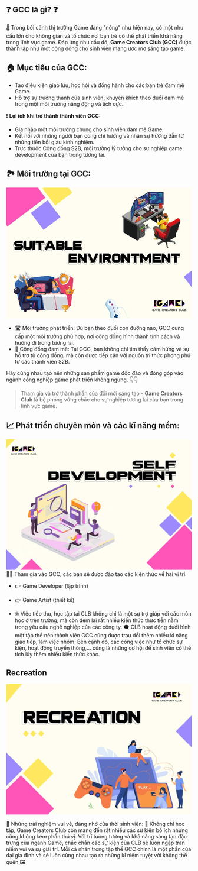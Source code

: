 ## ❓ **GCC là gì?** ❓

🌡 Trong bối cảnh thị trường Game đang "nóng" như hiện nay, có một nhu cầu lớn cho không gian và tổ chức nơi bạn trẻ có thể phát triển khả năng trong lĩnh vực game. Đáp ứng nhu cầu đó, **Game Creators Club (GCC)** được thành lập như một cộng đồng cho sinh viên mang ước mơ sáng tạo game.

## 🏠 **Mục tiêu của GCC:**
- Tạo điều kiện giao lưu, học hỏi và đồng hành cho các bạn trẻ đam mê Game.
- Hỗ trợ sự trưởng thành của sinh viên, khuyến khích theo đuổi đam mê trong một môi trường năng động và tích cực.

❗ **Lợi ích khi trở thành thành viên GCC:**
- Gia nhập một môi trường chung cho sinh viên đam mê Game.
- Kết nối với những người bạn cùng chí hướng và nhận sự hướng dẫn từ những tiền bối giàu kinh nghiệm.
- Trực thuộc Cộng đồng S2B, môi trường lý tưởng cho sự nghiệp game development của bạn trong tương lai.

## 🏞 **Môi trường tại GCC:**

![img_2.png](img_2.png)

- 🛣 Môi trường phát triển: Dù bạn theo đuổi con đường nào, GCC cung cấp một môi trường phù hợp, nơi cộng đồng hình thành tính cách và hướng đi trong tương lai.
- 🚴 Cộng đồng đam mê: Tại GCC, bạn không chỉ tìm thấy cảm hứng và sự hỗ trợ từ cộng đồng, mà còn được tiếp cận với nguồn tri thức phong phú từ các thành viên S2B.

Hãy cùng nhau tạo nên những sản phẩm game độc đáo và đóng góp vào ngành công nghiệp game phát triển không ngừng. 👇👇

> Tham gia và trở thành phần của đổi mới sáng tạo - **Game Creators Club** là bệ phóng vững chắc cho sự nghiệp tương lai của bạn trong lĩnh vực game.


## 📈 Phát triển chuyên môn và các kĩ năng mềm:
![img_3.png](img_3.png)
👨‍🏫 Tham gia vào GCC, các bạn sẽ được đào tạo các kiến thức về hai vị trí:
- 👉 Game Developer (lập trình)
- 👉 Game Artist (thiết kế)

- 🤓 Việc tiếp thu, học tập tại CLB không chỉ là một sự trợ giúp với các môn học ở trên trường, mà còn đem lại rất nhiều kiến thức thực tiễn nằm trong yêu cầu nghề nghiệp của các công ty.
🗨 CLB hoạt động dưới hình một tập thể nên thành viên GCC cũng được trau dồi thêm nhiều kĩ năng giao tiếp, làm việc nhóm. Bên cạnh đó, các công việc như tổ chức sự kiện, hoạt động truyền thông,... cũng là những cơ hội để sinh viên có thể tích lũy thêm nhiều kiến thức khác.


## Recreation

![img_4.png](img_4.png)

🎊 Những trải nghiệm vui vẻ, đáng nhớ của thời sinh viên:
🎳 Không chỉ học tập, Game Creators Club còn mang đến rất nhiều các sự kiện bổ ích nhưng cũng không kém phần thú vị. Với trí tưởng tượng và khả năng sáng tạo đặc trưng của ngành Game, chắc chắn các sự kiện của CLB sẽ luôn ngập tràn niềm vui và sự giải trí. Mỗi cá nhân trong tập thể GCC chính là một phần của đại gia đình và sẽ luôn cùng nhau tạo ra những kỉ niệm tuyệt vời không thể quên 🖼 

